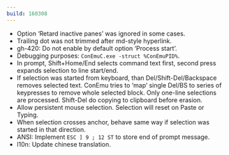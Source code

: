 ```yaml
---
build: 160308
---
```


* Option ‘Retard inactive panes’ was ignored in some cases.
* Trailing dot was not trimmed after md-style hyperlink.
* gh-420: Do not enable by default option ‘Process start’.
* Debugging purposes: `ConEmuC.exe -struct %ConEmuPID%`.
* In prompt, Shift+Home/End selects command text first, second press expands selection to line start/end.
* If selection was started from keyboard, than Del/Shift-Del/Backspace removes selected text.
  ConEmu tries to ‘map’ single Del/BS to series of keypresses to remove whole selected block.
  Only one-line selections are processed.
  Shift-Del do copying to clipboard before erasion.
* Allow persistent mouse selection. Selection will reset on Paste or Typing.
* When selection crosses anchor, behave same way if selection was started in that direction.
* ANSI: Implement `ESC ] 9 ; 12 ST` to store end of prompt message.
* l10n: Update chinese translation.
